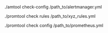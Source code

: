 ./amtool check-config /path_to/alertmanager.yml


./promtool check rules /path_to/xyz_rules.yml

./promtool check config /path_to/prometheus.yml